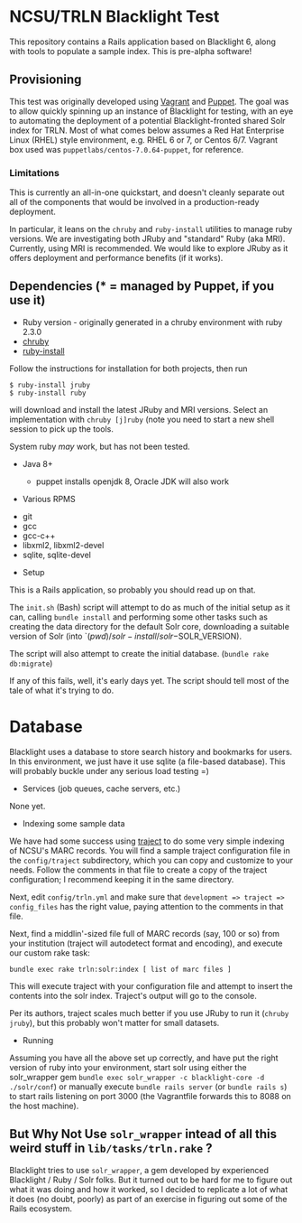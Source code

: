 # NCSU/TRLN Blacklight Test

This repository contains a Rails application based on Blacklight 6, along with
tools to populate a sample index.  This is pre-alpha software!

## Provisioning

This test was originally developed using [Vagrant](https://www.vagrantup.com/)
and [Puppet](https://puppetlabs.com/).  The goal was to allow quickly spinning
up an instance of Blacklight for testing, with an eye to automating the
deployment of a potential Blacklight-fronted shared Solr index for TRLN.  Most of what comes below assumes a Red Hat Enterprise Linux (RHEL) style environment, e.g. RHEL 6 or 7, or Centos 6/7.  Vagrant box used was `puppetlabs/centos-7.0.64-puppet`, for reference.

### Limitations

This is currently an all-in-one quickstart, and doesn't cleanly separate out
all of the components that would be involved in a production-ready deployment.

In particular, it leans on the `chruby` and `ruby-install` utilities to manage
ruby versions.  We are investigating both JRuby and "standard" Ruby (aka MRI).
Currently, using MRI is recommended.  We would like to explore JRuby as it
offers deployment and performance benefits (if it works).

## Dependencies  (\* = managed by Puppet, if you use it)

* Ruby version - originally generated in a chruby environment with ruby 2.3.0
* [chruby](https://github.com/postmodern/chruby)
* [ruby-install](https://github.com/postmodern/ruby-install)

Follow the instructions for installation for both projects, then run 

```
$ ruby-install jruby
$ ruby-install ruby
```

will download and install the latest JRuby and MRI versions.  Select an implementation with `chruby [j]ruby` (note you need to start a new shell session to pick up the tools.

System ruby *may* work, but has not been tested. 

* Java 8+
  - puppet installs openjdk 8, Oracle JDK will also work

* Various RPMS
 - git 
 - gcc
 - gcc-c++
 - libxml2, libxml2-devel
 - sqlite, sqlite-devel

* Setup

This is a Rails application, so probably you should read up on that.

The `init.sh` (Bash) script will attempt to do as much of the initial setup as
it can, calling `bundle install` and performing some other tasks such as
creating the data directory for the default Solr core, downloading a suitable
version of Solr (into `$(pwd)/solr-install/solr-$SOLR_VERSION). 

The script will also attempt to create the initial database. (`bundle rake
db:migrate`)

If any of this fails, well, it's early days yet.  The script should tell most
of the tale of what it's trying to do.

# Database 

Blacklight uses a database to store search history and bookmarks for users.  In
this environment, we just have it use sqlite (a file-based database).  This
will probably buckle under any serious load testing =)

* Services (job queues, cache servers, etc.)

None yet.

* Indexing some sample data

We have had some success using [traject](https://github.com/traject/traject) to
do some very simple indexing of NCSU's MARC records.  You will find a sample
traject configuration file in the `config/traject` subdirectory, which you can
copy and customize to your needs.  Follow the comments in that file to create a copy of the traject configuration; I recommend keeping it in the same directory.

Next, edit `config/trln.yml` and make sure that `development => traject =>
config_files` has the right value, paying attention to the comments in that
file.  

Next, find a middlin'-sized file full of MARC records (say, 100 or so) from
your institution (traject will autodetect format and encoding), and execute our
custom rake task:

```bundle exec rake trln:solr:index [ list of marc files ]```

This will execute traject with your configuration file and attempt to insert the contents into the solr index.  Traject's output will go to the console.

Per its authors, traject scales much better if you use JRuby to run it (`chruby
jruby`), but this probably won't matter for small datasets.

*  Running

Assuming you have all the above set up correctly, and have put the right
version of ruby into your environment, start solr using either the solr_wrapper
gem `bundle exec solr_wrapper -c blacklight-core -d ./solr/conf`) or manually
execute `bundle rails server` (or `bundle rails s`) to start rails listening on
port 3000 (the Vagrantfile forwards this to 8088 on the host machine).

## But Why Not Use `solr_wrapper` intead of all this weird stuff in `lib/tasks/trln.rake` ?

Blacklight tries to use `solr_wrapper`, a gem developed by experienced Blacklight / Ruby / Solr folks.  But it turned out to be hard for me to figure out what it was doing and how it worked, so I decided to replicate a lot of what it does (no doubt, poorly) as part of an exercise in figuring out some of the Rails ecosystem.
